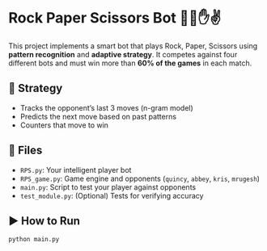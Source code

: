 # Rock Paper Scissors Bot 🤖✊✋✌️

This project implements a smart bot that plays Rock, Paper, Scissors using **pattern recognition** and **adaptive strategy**. It competes against four different bots and must win more than **60% of the games** in each match.

## 🧠 Strategy

- Tracks the opponent’s last 3 moves (n-gram model)
- Predicts the next move based on past patterns
- Counters that move to win

## 📁 Files

- `RPS.py`: Your intelligent player bot
- `RPS_game.py`: Game engine and opponents (`quincy`, `abbey`, `kris`, `mrugesh`)
- `main.py`: Script to test your player against opponents
- `test_module.py`: (Optional) Tests for verifying accuracy

## ▶️ How to Run

```bash
python main.py
